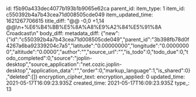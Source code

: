 id: f5b90a433dec4077b193b1b9065e62ca
parent_id: 
item_type: 1
item_id: c550392b4a7b43cea71d008505cde049
item_updated_time: 1621267706615
title_diff: "@@ -0,0 +1,14 @@\\n+%E6%B4%BB%E5%8A%A8%E9%A2%84%E5%91%8A Croadcast\\n"
body_diff: 
metadata_diff: {"new":{"id":"c550392b4a7b43cea71d008505cde049","parent_id":"3b398fb78d0f4267a6ba92339204c7a5","latitude":"0.00000000","longitude":"0.00000000","altitude":"0.0000","author":"","source_url":"","is_todo":0,"todo_due":0,"todo_completed":0,"source":"joplin-desktop","source_application":"net.cozic.joplin-desktop","application_data":"","order":0,"markup_language":1,"is_shared":0},"deleted":[]}
encryption_cipher_text: 
encryption_applied: 0
updated_time: 2021-05-17T16:09:23.935Z
created_time: 2021-05-17T16:09:23.935Z
type_: 13